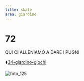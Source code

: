 ```yaml
---
title: skate
area: giardino
---
```

# 72
QUI CI ALLENIAMO A DARE I PUGNI

⬇️[34-giardino-giochi](34-giardino-giochi.md)

![foto_125](_assets/preview_color/foto_125.jpg)
